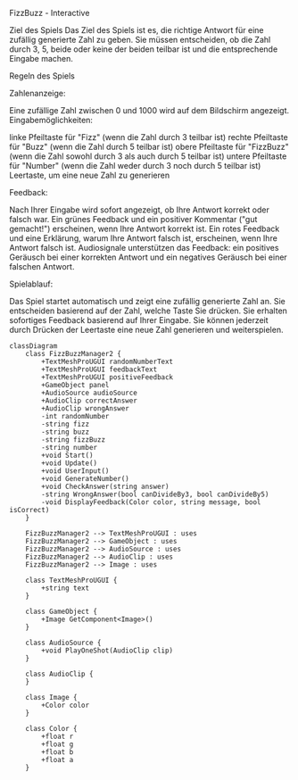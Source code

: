 FizzBuzz - Interactive 

Ziel des Spiels
Das Ziel des Spiels ist es, die richtige Antwort für eine zufällig generierte Zahl zu geben. Sie müssen entscheiden, ob die Zahl durch 3, 5, beide oder keine der beiden teilbar ist und die entsprechende Eingabe machen.

Regeln des Spiels

Zahlenanzeige:

Eine zufällige Zahl zwischen 0 und 1000 wird auf dem Bildschirm angezeigt.
Eingabemöglichkeiten:

linke Pfeiltaste für "Fizz" (wenn die Zahl durch 3 teilbar ist)
rechte Pfeiltaste für "Buzz" (wenn die Zahl durch 5 teilbar ist)
obere Pfeiltaste für "FizzBuzz" (wenn die Zahl sowohl durch 3 als auch durch 5 teilbar ist)
untere Pfeiltaste für "Number" (wenn die Zahl weder durch 3 noch durch 5 teilbar ist)
Leertaste, um eine neue Zahl zu generieren

Feedback:

Nach Ihrer Eingabe wird sofort angezeigt, ob Ihre Antwort korrekt oder falsch war.
Ein grünes Feedback und ein positiver Kommentar ("gut gemacht!") erscheinen, wenn Ihre Antwort korrekt ist.
Ein rotes Feedback und eine Erklärung, warum Ihre Antwort falsch ist, erscheinen, wenn Ihre Antwort falsch ist.
Audiosignale unterstützen das Feedback: ein positives Geräusch bei einer korrekten Antwort und ein negatives Geräusch bei einer falschen Antwort.

Spielablauf:

Das Spiel startet automatisch und zeigt eine zufällig generierte Zahl an.
Sie entscheiden basierend auf der Zahl, welche Taste Sie drücken.
Sie erhalten sofortiges Feedback basierend auf Ihrer Eingabe.
Sie können jederzeit durch Drücken der Leertaste eine neue Zahl generieren und weiterspielen.

```mermaid
classDiagram
    class FizzBuzzManager2 {
        +TextMeshProUGUI randomNumberText
        +TextMeshProUGUI feedbackText
        +TextMeshProUGUI positiveFeedback
        +GameObject panel
        +AudioSource audioSource
        +AudioClip correctAnswer
        +AudioClip wrongAnswer
        -int randomNumber
        -string fizz
        -string buzz
        -string fizzBuzz
        -string number
        +void Start()
        +void Update()
        +void UserInput()
        +void GenerateNumber()
        +void CheckAnswer(string answer)
        -string WrongAnswer(bool canDivideBy3, bool canDivideBy5)
        -void DisplayFeedback(Color color, string message, bool isCorrect)
    }

    FizzBuzzManager2 --> TextMeshProUGUI : uses
    FizzBuzzManager2 --> GameObject : uses
    FizzBuzzManager2 --> AudioSource : uses
    FizzBuzzManager2 --> AudioClip : uses
    FizzBuzzManager2 --> Image : uses

    class TextMeshProUGUI {
        +string text
    }

    class GameObject {
        +Image GetComponent<Image>()
    }

    class AudioSource {
        +void PlayOneShot(AudioClip clip)
    }

    class AudioClip {
    }

    class Image {
        +Color color
    }

    class Color {
        +float r
        +float g
        +float b
        +float a
    }
